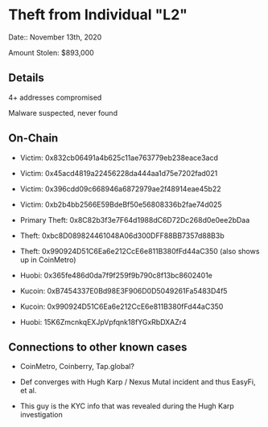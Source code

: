 # Theft from Individual "L2"

Date:: November 13th, 2020

Amount Stolen: $893,000

## Details

4+ addresses compromised

Malware suspected, never found


## On-Chain

- Victim: 0x832cb06491a4b625c11ae763779eb238eace3acd

- Victim: 0x45acd4819a22456228da444aa1d75e7202fad021

- Victim: 0x396cdd09c668946a6872979ae2f48914eae45b22

- Victim: 0xb2b4bb2566E59BdeBf50e56808336b2fae74d025

- Primary Theft: 0x8C82b3f3e7F64d1988dC6D72Dc268d0e0ee2bDaa

- Theft: 0xbc8D089824461048A06d300DFF88BB7357d88B3b

- Theft: 0x990924D51C6Ea6e212CcE6e811B380fFd44aC350 (also shows up in CoinMetro)

- Huobi: 0x365fe486d0da7f9f259f9b790c8f13bc8602401e

- Kucoin: 0xB7454337E0Bd98E3F906D0D5049261Fa5483D4f5

- Kucoin: 0x990924D51C6Ea6e212CcE6e811B380fFd44aC350

- Huobi: 15K6ZmcnkqEXJpVpfqnk18fYGxRbDXAZr4 



## Connections to other known cases

- CoinMetro, Coinberry, Tap.global?

- Def converges with Hugh Karp / Nexus Mutal incident and thus EasyFi, et al.

- This guy is the KYC info that was revealed during the Hugh Karp investigation